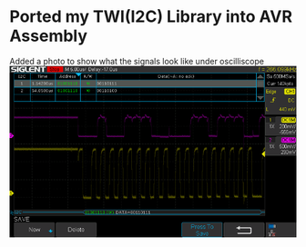# Ported my TWI(I2C) Library into AVR Assembly

Added a photo to show what the signals look like under oscilliscope
![view](signal_analysis.bmp)
